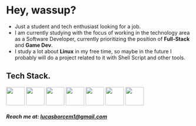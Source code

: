 # Hey, wassup?

- Just a student and tech enthusiast looking for a job.
- I am currently studying with the focus of working in the technology area as a Software Developer, currently prioritizing the position of **Full-Stack** and **Game Dev**.
- I study a lot about **Linux** in my free time, so maybe in the future I probably will do a project related to it with Shell Script and other tools.

## Tech Stack.

<img width="50px" src="https://cdn.jsdelivr.net/gh/devicons/devicon@latest/icons/nodejs/nodejs-original.svg" /> <img width="50px" src="https://cdn.jsdelivr.net/gh/devicons/devicon@latest/icons/javascript/javascript-original.svg" /> <img width="50px" src="https://cdn.jsdelivr.net/gh/devicons/devicon@latest/icons/python/python-original.svg" /> <img width="50px" src="https://cdn.jsdelivr.net/gh/devicons/devicon@latest/icons/cplusplus/cplusplus-original.svg" /> <img width="50px" src="https://cdn.jsdelivr.net/gh/devicons/devicon@latest/icons/git/git-original.svg" /> <img width="50px" src="https://cdn.jsdelivr.net/gh/devicons/devicon@latest/icons/linux/linux-original.svg" /> <img width="50px" src="https://cdn.jsdelivr.net/gh/devicons/devicon@latest/icons/bash/bash-original.svg" />

##### Reach me at: lucasborcem1@gmail.com
